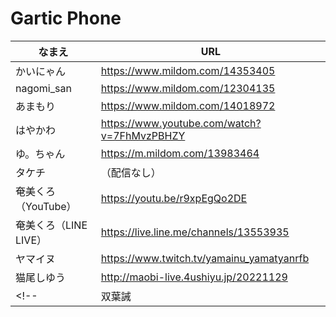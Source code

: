 # Gartic Phone

|なまえ|URL|
|---|---|
|かいにゃん|<https://www.mildom.com/14353405>|
|nagomi_san|<https://www.mildom.com/12304135>|
|あまもり|<https://www.mildom.com/14018972>|
|はやかわ|<https://www.youtube.com/watch?v=7FhMvzPBHZY>|
|ゆ。ちゃん|<https://m.mildom.com/13983464>|
|タケチ|（配信なし）|
|奄美くろ（YouTube）|<https://youtu.be/r9xpEgQo2DE>|
|奄美くろ（LINE LIVE）|<https://live.line.me/channels/13553935>|
|ヤマイヌ|<https://www.twitch.tv/yamainu_yamatyanrfb>|
|猫尾しゆう|<http://maobi-live.4ushiyu.jp/20221129>|
<!-- |双葉誡|<https://twitcasting.tv/vmx0041> -->
